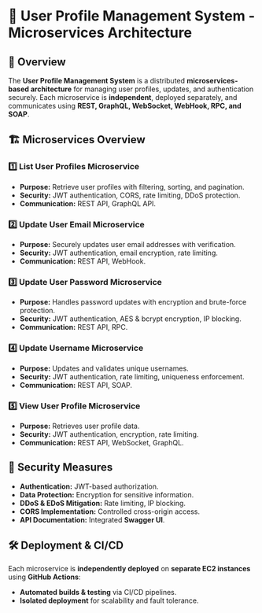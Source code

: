 # 🚀 User Profile Management System - Microservices Architecture

## 📌 Overview
The **User Profile Management System** is a distributed **microservices-based architecture** for managing user profiles, updates, and authentication securely. Each microservice is **independent**, deployed separately, and communicates using **REST, GraphQL, WebSocket, WebHook, RPC, and SOAP**.

## 🏗 Microservices Overview

### 1️⃣ List User Profiles Microservice
- **Purpose:** Retrieve user profiles with filtering, sorting, and pagination.
- **Security:** JWT authentication, CORS, rate limiting, DDoS protection.
- **Communication:** REST API, GraphQL API.

### 2️⃣ Update User Email Microservice
- **Purpose:** Securely updates user email addresses with verification.
- **Security:** JWT authentication, email encryption, rate limiting.
- **Communication:** REST API, WebHook.

### 3️⃣ Update User Password Microservice
- **Purpose:** Handles password updates with encryption and brute-force protection.
- **Security:** JWT authentication, AES & bcrypt encryption, IP blocking.
- **Communication:** REST API, RPC.

### 4️⃣ Update Username Microservice
- **Purpose:** Updates and validates unique usernames.
- **Security:** JWT authentication, rate limiting, uniqueness enforcement.
- **Communication:** REST API, SOAP.

### 5️⃣ View User Profile Microservice
- **Purpose:** Retrieves user profile data.
- **Security:** JWT authentication, encryption, rate limiting.
- **Communication:** REST API, WebSocket, GraphQL.

## 🔐 Security Measures
- **Authentication:** JWT-based authorization.
- **Data Protection:** Encryption for sensitive information.
- **DDoS & EDoS Mitigation:** Rate limiting, IP blocking.
- **CORS Implementation:** Controlled cross-origin access.
- **API Documentation:** Integrated **Swagger UI**.

## 🛠 Deployment & CI/CD
Each microservice is **independently deployed** on **separate EC2 instances** using **GitHub Actions**:
- **Automated builds & testing** via CI/CD pipelines.
- **Isolated deployment** for scalability and fault tolerance.
